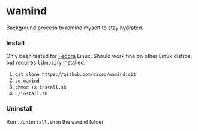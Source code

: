 # wamind
Background process to remind myself to stay hydrated.

### Install
Only been tested for [Fedora](https://fedoraproject.org/) Linux. Should work fine on other Linux distros, but requires `libnotify` installed.
1. `git clone https://github.com/daxog/wamind.git`
2. `cd wamind`
3. `chmod +x install.sh`
4. `./install.sh`

### Uninstall
Run `./uninstall.sh` in the `wamind` folder.
